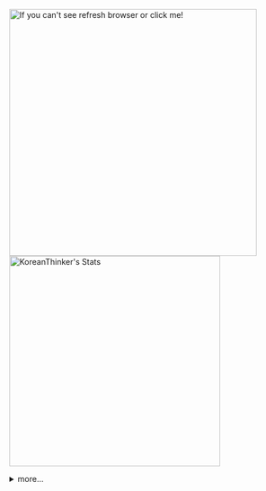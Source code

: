 <p  >
  <a target="_blank" href="https://github-readme-stats.vercel.app/api/wakatime?username=KoreanThinker&layout=compact&theme=dark&hide_border=true&langs_count=32" >
    <img width="440px"  src="https://github-readme-stats.vercel.app/api/wakatime?username=KoreanThinker&layout=compact&theme=dark&hide_border=true&langs_count=6" alt="If you can't see refresh browser or click me!" /> 
  </a>
    <img width="375px" src="https://github-readme-stats.vercel.app/api?username=KoreanThinker&theme=dark&hide_border=true&count_private=true" alt="KoreanThinker's Stats" />
</p>
<details>
<summary>more...</summary>
 
    
<!--START_SECTION:waka-->
**I'm a Night 🦉** 

```text
🌞 Morning    17 commits     ░░░░░░░░░░░░░░░░░░░░░░░░░   1.59% 
🌆 Daytime    358 commits    ████████░░░░░░░░░░░░░░░░░   33.4% 
🌃 Evening    609 commits    ██████████████░░░░░░░░░░░   56.81% 
🌙 Night      88 commits     ██░░░░░░░░░░░░░░░░░░░░░░░   8.21%

```
📅 **I'm Most Productive on Monday** 

```text
Monday       205 commits    ████░░░░░░░░░░░░░░░░░░░░░   19.12% 
Tuesday      170 commits    ████░░░░░░░░░░░░░░░░░░░░░   15.86% 
Wednesday    177 commits    ████░░░░░░░░░░░░░░░░░░░░░   16.51% 
Thursday     184 commits    ████░░░░░░░░░░░░░░░░░░░░░   17.16% 
Friday       141 commits    ███░░░░░░░░░░░░░░░░░░░░░░   13.15% 
Saturday     84 commits     ██░░░░░░░░░░░░░░░░░░░░░░░   7.84% 
Sunday       111 commits    ██░░░░░░░░░░░░░░░░░░░░░░░   10.35%

```


📊 **This Week I Spent My Time On** 

```text
⌚︎ Time Zone: Asia/Seoul

🐱‍💻 Projects: 
gilberto                 8 hrs 55 mins       ██████████████░░░░░░░░░░░   59.34% 
pires                    2 hrs 51 mins       ████░░░░░░░░░░░░░░░░░░░░░   19.05% 
music-shorts             1 hr 46 mins        ███░░░░░░░░░░░░░░░░░░░░░░   11.76% 
Unknown Project          31 mins             █░░░░░░░░░░░░░░░░░░░░░░░░   3.52% 
backend-nest             30 mins             ░░░░░░░░░░░░░░░░░░░░░░░░░   3.4%

```


 Last Updated on 05/01/2022
<!--END_SECTION:waka-->
</details>
